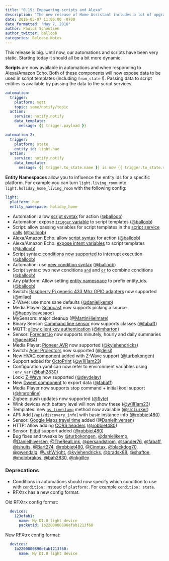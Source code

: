 ```yaml
---
title: "0.19: Empowering scripts and Alexa"
description: "The new release of Home Assistant includes a lot of upgrades to how we handle scripts and make them available in a wide range of new components including automation and alexa."
date: 2016-05-07 11:06:00 -0700
date_formatted: "May 7, 2016"
author: Paulus Schoutsen
author_twitter: balloob
categories: Release-Notes
---
```


This release is big. Until now, our automations and scripts have been very static. Starting today it should all be a bit more dynamic.

**Scripts** are now available in automations and when responding to Alexa/Amazon Echo. Both of these components will now expose data to be used in script templates (including `from_state` !). Passing data to script entities is available by passing the data to the script services.

```yaml
automation:
  trigger:
    platform: mqtt
    topic: some/notify/topic
  action:
    service: notify.notify
    data_template:
      message: {{ trigger.payload }}

automation 2:
  trigger:
    platform: state
    entity_id: light.hue
  action:
    service: notify.notify
    data_template:
      message: {{ trigger.to_state.name }} is now {{ trigger.to_state.state }}
```

**Entity Namespaces** allow you to influence the entity ids for a specific platform. For example you can turn `light.living_room` into `light.holiday_home_living_room` with the following config:

```yaml
light:
  platform: hue
  entity_namespace: holiday_home
```

 - Automation: allow [script syntax] for action ([@balloob])
 - Automation: expose [`trigger` variable][trigger-variable] to script templates ([@balloob])
 - Script: allow passing variables for script templates in the [script service calls] ([@balloob])
 - Alexa/Amazon Echo: allow [script syntax] for action ([@balloob])
 - Alexa/Amazon Echo: [expose intent variables] to script templates ([@balloob])
 - Script syntax: [conditions now supported] to interrupt execution ([@balloob])
 - Automation: use [new condition syntax] ([@balloob])
 - Script syntax: two new conditions [`and`][con-and] and [`or`][con-or] to combine conditions ([@balloob])
 - Any platform: Allow setting [entity namespace] to prefix entity_ids. ([@balloob])
 - Switch: [Raspberry Pi generic 433 Mhz GPIO adapters][rpi-rf] now supported ([@milaq])
 - Z-Wave: use more sane defaults ([@danieljkemp])
 - Media Player: [Snapcast] now supports picking a source ([@happyleavesaoc])
 - MySensors: major cleanup ([@MartinHjelmare])
 - Binary Sensor: [Command line sensor] now supports classes ([@fabaff])
 - MQTT: [allow client key authentication] ([@timharton])
 - Sensor: [Forecast.io] now supports minutely, hourly and daily summaries ([@aceat64])
 - Media Player: [Pioneer AVR] now supported ([@kylehendricks])
 - Switch: [Acer Projectors] now supported ([@deisi])
 - New [HVAC component] added with Z-Wave support ([@turbokongen])
 - Support added for [OctoPrint] ([@w1ll1am23])
 - Configuration.yaml can now refer to environment variables using `!env_var` ([@bah2830])
 - Lock: [Z-Wave][lock.zwave] now supported ([@devdelay])
 - New [Dweet component] to export data ([@fabaff])
 - Media Player now supports stop command + initial kodi support ([@hmronline])
 - Zigbee: push updates now supported ([@flyte])
 - Wink devices with battery level will now show these ([@w1ll1am23])
 - Templates: new [`as_timestamp`] method now available ([@srcLurker])
 - API: Add [`/api/discovery_info`] with basic instance info ([@robbiet480])
 - Sensor: [Google Maps travel time] added ([@Danielhiversen])
 - HTTP: Allow adding [CORS headers] ([@robbiet480])
 - Sensor: [Fitbit] support added ([@robbiet480])
 - Bug fixes and tweaks by [@turbokongen], [@danieljkemp], [@Danielhiversen], [@TheRealLink], [@persandstrom], [@sander76], [@fabaff], [@ishults], [@Bart274], [@robbiet480], [@Cinntax], [@blackdog70], [@gwendalg], [@JshWright], [@kylehendricks], [@bradsk88], [@shaftoe], [@molobrakos], [@bah2830], [@nkgilley]

[script syntax]: /getting-started/scripts/
[trigger-variable]: /getting-started/automation-templating/#available-trigger-data
[script service calls]: /components/script/#passing-parameters-in-service-calls
[expose intent variables]: /components/alexa/#configuring-home-assistant
[conditions now supported]: /getting-started/scripts-conditions/
[new condition syntax]: /getting-started/scripts-conditions/
[con-and]: /getting-started/scripts-conditions/#and-condition
[con-or]: /getting-started/scripts-conditions/#or-condition
[entity namespace]: /topics/platform_options/#entity-namespace
[rpi-rf]: /components/rpi_rf/
[Forecast.io]: /components/darksky/
[Snapcast]: /components/snapcast/
[Command line sensor]: /components/sensor.command_line/
[allow client key authentication]: /components/mqtt/
[Pioneer AVR]: /components/pioneer/
[Acer Projectors]: /components/acer_projector/
[HVAC component]: /components/climate/
[OctoPrint]: /components/octoprint/
[Z-Wave]: /components/zwave/
[lock]: /components/lock/
[lock.zwave]: /components/zwave/
[Dweet component]: /components/dweet/
[`as_timestamp`]: /topics/templating/#home-assistant-template-extensions
[Google Maps travel time]: /components/google_travel_time/
[CORS headers]: /components/http/
[Fitbit]: /components/fitbit/
[@balloob]: https://github.com/balloob/
[@milaq]: https://github.com/milaq/
[@danieljkemp]: https://github.com/danieljkemp/
[@happyleavesaoc]: https://github.com/happyleavesaoc/
[@MartinHjelmare]: https://github.com/MartinHjelmare/
[@fabaff]: https://github.com/fabaff/
[@timharton]: https://github.com/timharton/
[@aceat64]: https://github.com/aceat64/
[@kylehendricks]: https://github.com/kylehendricks/
[@deisi]: https://github.com/deisi/
[@turbokongen]: https://github.com/turbokongen/
[@w1ll1am23]: https://github.com/w1ll1am23/
[@bah2830]: https://github.com/bah2830/
[@devdelay]: https://github.com/devdelay/
[@hmronline]: https://github.com/hmronline/
[@flyte]: https://github.com/flyte/
[@srcLurker]: https://github.com/srcLurker/
[@robbiet480]: https://github.com/robbiet480/
[@Danielhiversen]: https://github.com/Danielhiversen/
[@TheRealLink]: https://github.com/TheRealLink/
[@persandstrom]: https://github.com/persandstrom/
[@sander76]: https://github.com/sander76/
[@ishults]: https://github.com/ishults/
[@Bart274]: https://github.com/Bart274/
[@Cinntax]: https://github.com/Cinntax/
[@blackdog70]: https://github.com/blackdog70/
[@gwendalg]: https://github.com/gwendalg/
[@JshWright]: https://github.com/JshWright/
[@bradsk88]: https://github.com/bradsk88/
[@shaftoe]: https://github.com/shaftoe/
[@molobrakos]: https://github.com/molobrakos/
[@nkgilley]: https://github.com/nkgilley/

### Deprecations
 - Conditions in automations should now specify which condition to use with `condition:` instead of `platform:`. For example `condition: state`.
 - RFXtrx has a new config format.

Old RFXtrx config format:

```yaml
  devices:
    123efab1:
      name: My DI.0 light device
      packetid: 1b2200000890efab1213f60
```

New RFXtrx config format:

```yaml
  devices:
    1b2200000890efab1213f60:
      name: My DI.0 light device
```
